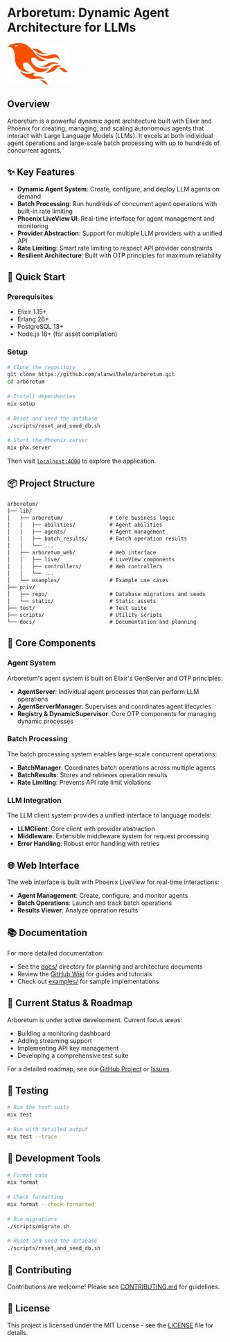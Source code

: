 # Arboretum: Dynamic Agent Architecture for LLMs

![Arboretum Banner](priv/static/images/logo.svg)

## Overview

Arboretum is a powerful dynamic agent architecture built with Elixir and Phoenix for creating, managing, and scaling autonomous agents that interact with Large Language Models (LLMs). It excels at both individual agent operations and large-scale batch processing with up to hundreds of concurrent agents.

## ✨ Key Features

- **Dynamic Agent System**: Create, configure, and deploy LLM agents on demand
- **Batch Processing**: Run hundreds of concurrent agent operations with built-in rate limiting
- **Phoenix LiveView UI**: Real-time interface for agent management and monitoring
- **Provider Abstraction**: Support for multiple LLM providers with a unified API
- **Rate Limiting**: Smart rate limiting to respect API provider constraints
- **Resilient Architecture**: Built with OTP principles for maximum reliability

## 🚀 Quick Start

### Prerequisites

- Elixir 1.15+
- Erlang 26+
- PostgreSQL 13+
- Node.js 18+ (for asset compilation)

### Setup

```bash
# Clone the repository
git clone https://github.com/alanwilhelm/arboretum.git
cd arboretum

# Install dependencies
mix setup

# Reset and seed the database
./scripts/reset_and_seed_db.sh

# Start the Phoenix server
mix phx.server
```

Then visit [`localhost:4000`](http://localhost:4000) to explore the application.

## 📦 Project Structure

```
arboretum/
├── lib/
│   ├── arboretum/               # Core business logic
│   │   ├── abilities/           # Agent abilities
│   │   ├── agents/              # Agent management
│   │   ├── batch_results/       # Batch operation results
│   │   └── ...
│   ├── arboretum_web/           # Web interface
│   │   ├── live/                # LiveView components
│   │   ├── controllers/         # Web controllers
│   │   └── ...
│   └── examples/                # Example use cases
├── priv/
│   ├── repo/                    # Database migrations and seeds
│   └── static/                  # Static assets
├── test/                        # Test suite
├── scripts/                     # Utility scripts
└── docs/                        # Documentation and planning
```

## 🧩 Core Components

### Agent System

Arboretum's agent system is built on Elixir's GenServer and OTP principles:

- **AgentServer**: Individual agent processes that can perform LLM operations
- **AgentServerManager**: Supervises and coordinates agent lifecycles
- **Registry & DynamicSupervisor**: Core OTP components for managing dynamic processes

### Batch Processing

The batch processing system enables large-scale concurrent operations:

- **BatchManager**: Coordinates batch operations across multiple agents
- **BatchResults**: Stores and retrieves operation results
- **Rate Limiting**: Prevents API rate limit violations

### LLM Integration

The LLM client system provides a unified interface to language models:

- **LLMClient**: Core client with provider abstraction
- **Middleware**: Extensible middleware system for request processing
- **Error Handling**: Robust error handling with retries

## 🌐 Web Interface

The web interface is built with Phoenix LiveView for real-time interactions:

- **Agent Management**: Create, configure, and monitor agents
- **Batch Operations**: Launch and track batch operations
- **Results Viewer**: Analyze operation results

## 📚 Documentation

For more detailed documentation:

- See the [docs/](docs/) directory for planning and architecture documents
- Review the [GitHub Wiki](https://github.com/alanwilhelm/arboretum/wiki) for guides and tutorials
- Check out [examples/](lib/examples/) for sample implementations

## 🚧 Current Status & Roadmap

Arboretum is under active development. Current focus areas:

- Building a monitoring dashboard
- Adding streaming support
- Implementing API key management
- Developing a comprehensive test suite

For a detailed roadmap, see our [GitHub Project](https://github.com/alanwilhelm/arboretum/projects) or [Issues](https://github.com/alanwilhelm/arboretum/issues).

## 🧪 Testing

```bash
# Run the test suite
mix test

# Run with detailed output
mix test --trace
```

## 🧰 Development Tools

```bash
# Format code
mix format

# Check formatting
mix format --check-formatted

# Run migrations
./scripts/migrate.sh

# Reset and seed the database
./scripts/reset_and_seed_db.sh
```

## 🤝 Contributing

Contributions are welcome! Please see [CONTRIBUTING.md](CONTRIBUTING.md) for guidelines.

## 📄 License

This project is licensed under the MIT License - see the [LICENSE](LICENSE) file for details.